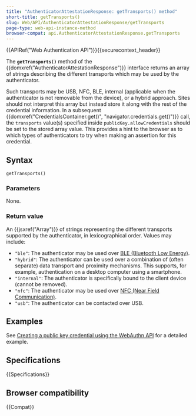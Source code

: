 ```yaml
---
title: "AuthenticatorAttestationResponse: getTransports() method"
short-title: getTransports()
slug: Web/API/AuthenticatorAttestationResponse/getTransports
page-type: web-api-instance-method
browser-compat: api.AuthenticatorAttestationResponse.getTransports
---
```


{{APIRef("Web Authentication API")}}{{securecontext_header}}

The **`getTransports()`** method of the {{domxref("AuthenticatorAttestationResponse")}} interface returns an array of strings describing the different transports which may be used by the authenticator.

Such transports may be USB, NFC, BLE, internal (applicable when the authenticator is not removable from the device), or a hybrid approach. Sites should not interpret this array but instead store it along with the rest of the credential information. In a subsequent {{domxref("CredentialsContainer.get()", "navigator.credentials.get()")}} call, the `transports` value(s) specified inside `publicKey.allowCredentials` should be set to the stored array value. This provides a hint to the browser as to which types of authenticators to try when making an assertion for this credential.

## Syntax

```js-nolint
getTransports()
```

### Parameters

None.

### Return value

An {{jsxref("Array")}} of strings representing the different transports supported by the authenticator, in lexicographical order. Values may include:

- `"ble"`: The authenticator may be used over [BLE (Bluetooth Low Energy)](https://en.wikipedia.org/wiki/Bluetooth_Low_Energy).
- `"hybrid"`: The authenticator can be used over a combination of (often separate) data transport and proximity mechanisms. This supports, for example, authentication on a desktop computer using a smartphone.
- `"internal"`: The authenticator is specifically bound to the client device (cannot be removed).
- `"nfc"`: The authenticator may be used over [NFC (Near Field Communication)](https://en.wikipedia.org/wiki/Near-field_communication).
- `"usb"`: The authenticator can be contacted over USB.

## Examples

See [Creating a public key credential using the WebAuthn API](/en-US/docs/Web/API/CredentialsContainer/create#creating_a_public_key_credential_using_the_webauthn_api) for a detailed example.

## Specifications

{{Specifications}}

## Browser compatibility

{{Compat}}
